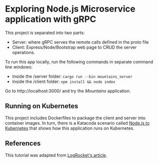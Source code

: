 # Exploring Node.js Microservice application with gRPC

This project is separated into two parts:

- Server: where gRPC serves the remote calls defined in the proto file
- Client: Express/Node/Bootstrap web page to CRUD the server operations.

To run this app locally, run the following commands in separate command line windows:

- Inside the /server folder: `cargo run --bin mountains_server`
- Inside the /client folder: `npm install && node index`

Go to http://localhost:3000/ and try the _Mountains_ application.

## Running on Kubernetes

This project includes Dockerfiles to package the client and server into container images. In turn, there is a Katacoda scenario called [Node.js to Kubernetes](https://katacoda.com/javajon/courses/kubernetes-containers) that shows how this application runs on Kubernetes.

## References

This tutorial was adapted from [LogRocket's article](https://blog.logrocket.com/creating-a-crud-api-with-node-express-and-grpc/).

